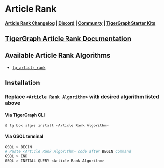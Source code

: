 
# Article Rank

#### [Article Rank Changelog](https://github.com/tigergraph/gsql-graph-algorithms/blob/master/algorithms/Centrality/article_rank/CHANGELOG.md) | [Discord](https://discord.gg/vFbmPyvJJN) | [Community](https://community.tigergraph.com) | [TigerGraph Starter Kits](https://github.com/zrougamed/TigerGraph-Starter-Kits-Parser)

## [TigerGraph Article Rank Documentation](https://docs.tigergraph.com/graph-algorithm-library/)

## Available Article Rank Algorithms 

* [`tg_article_rank`](https://github.com/tigergraph/gsql-graph-algorithms/blob/github_link_fix/algorithms/Centrality/article_rank/tg_article_rank.gsql)

## Installation 

### Replace `<Article Rank Algorithm>` with desired algorithm listed above 

#### Via TigerGraph CLI

```bash
$ tg box algos install <Article Rank Algorithm>
```

#### Via GSQL terminal

```bash
GSQL > BEGIN
# Paste <Article Rank Algorithm> code after BEGIN command
GSQL > END 
GSQL > INSTALL QUERY <Article Rank Algorithm>
```
